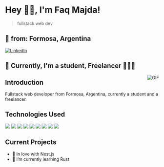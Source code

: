 # Hey 👋🏽, I'm Faq Majda!

> fullstack web dev

## 📍 from: Formosa, Argentina

[![LinkedIn](https://img.shields.io/badge/LinkedIn-Profile-blue)](https://www.linkedin.com/in/facundo-majda/)

## 🚀 Currently, I'm a student, Freelancer 👨🏽‍💻

<img align="right" alt="GIF" src="https://media.giphy.com/media/836HiJc7pgzy8iNXCn/giphy.gif" />

## Introduction
Fullstack web developer from Formosa, Argentina, currently a student and a freelancer.

## Technologies Used
<a href="https://nestjs.com/"><img src="https://img.icons8.com/color/48/000000/nestjs.png"/></a>
<a href="https://www.javascript.com/"><img src="https://img.icons8.com/color/48/000000/javascript.png"/></a>
<a href="https://reactjs.org/"><img src="https://img.icons8.com/color/48/000000/react-native.png"/></a>
<a href="https://www.typescriptlang.org/"><img src="https://img.icons8.com/color/48/000000/typescript.png"/></a>
<a href="https://nodejs.org/"><img src="https://img.icons8.com/color/48/000000/nodejs.png"/></a>
<a href="https://www.mongodb.com/"><img src="https://img.icons8.com/color/48/000000/mongodb.png"/></a>
<a href="https://www.npmjs.com/"><img src="https://img.icons8.com/color/48/000000/npm.png"/></a>
<a href="https://www.w3.org/html/"><img src="https://img.icons8.com/color/48/000000/html-5.png"/></a>
<a href="https://www.w3.org/Style/CSS/"><img src="https://img.icons8.com/color/48/000000/css3.png"/></a>

## Current Projects
- 🌱 In love with Nest.js
- 🤔 I’m currently learning Rust

